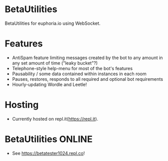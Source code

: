 # BetaUtilities
BetaUtilities for euphoria.io using WebSocket.

# Features
- AntiSpam feature limiting messages created by the bot to any amount in any set amount of time ("leaky bucket"?) 
- Telephone-style help-menu for most of the bot's features
- Pausability / some data contained within instances in each room 
- Pauses, restores, responds to all required and optional bot requirements
- Hourly-updating Wordle and Leetle!
# Hosting
- Currently hosted on repl.it(https://repl.it). 
# BetaUtilities ONLINE
- See https://betatester1024.repl.co!
